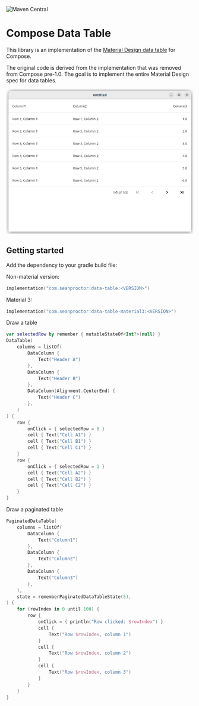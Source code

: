 ![Maven Central](https://img.shields.io/maven-central/v/com.seanproctor/data-table)

# Compose Data Table

This library is an implementation of the [Material Design data table](https://m2.material.io/components/data-tables) for Compose.

The original code is derived from the implementation that was removed from Compose pre-1.0. The goal is to implement the entire Material Design spec for data tables.

![screenshot](screenshot.png)

## Getting started

Add the dependency to your gradle build file:

Non-material version:

```kotlin
implementation("com.seanproctor:data-table:<VERSION>")
```

Material 3:

```kotlin
implementation("com.seanproctor:data-table-material3:<VERSION>")
```

Draw a table

```kotlin
var selectedRow by remember { mutableStateOf<Int?>(null) }
DataTable(
    columns = listOf(
        DataColumn {
            Text("Header A")
        },
        DataColumn {
            Text("Header B")
        },
        DataColumn(Alignment.CenterEnd) {
            Text("Header C")
        },
    )
) {
    row {
        onClick = { selectedRow = 0 }
        cell { Text("Cell A1") }
        cell { Text("Cell B1") }
        cell { Text("Cell C1") }
    }
    row {
        onClick = { selectedRow = 1 }
        cell { Text("Cell A2") }
        cell { Text("Cell B2") }
        cell { Text("Cell C2") }
    }
}
```

Draw a paginated table
```kotlin
PaginatedDataTable(
    columns = listOf(
        DataColumn {
            Text("Column1")
        },
        DataColumn {
            Text("Column2")
        },
        DataColumn {
            Text("Column3")
        },
    ),
    state = rememberPaginatedDataTableState(5),
) {
    for (rowIndex in 0 until 100) {
        row {
            onClick = { println("Row clicked: $rowIndex") }
            cell {
                Text("Row $rowIndex, column 1")
            }
            cell {
                Text("Row $rowIndex, column 2")
            }
            cell {
                Text("Row $rowIndex, column 3")
            }
        }
    }
}
```